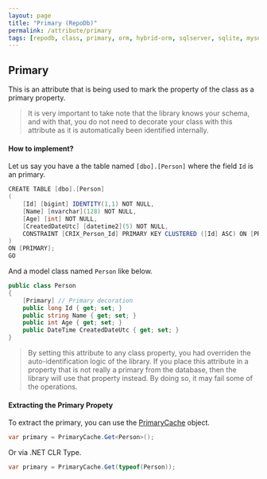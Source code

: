 ```yaml
---
layout: page
title: "Primary (RepoDb)"
permalink: /attribute/primary
tags: [repodb, class, primary, orm, hybrid-orm, sqlserver, sqlite, mysql, postgresql]
---
```


## Primary

This is an attribute that is being used to mark the property of the class as a primary property.

> It is very important to take note that the library knows your schema, and with that, you do not need to decorate your class with this attribute as it is automatically been identified internally.

#### How to implement?

Let us say you have a the table named `[dbo].[Person]` where the field `Id` is an primary.

```csharp
CREATE TABLE [dbo].[Person]
(
	[Id] [bigint] IDENTITY(1,1) NOT NULL,
	[Name] [nvarchar](128) NOT NULL,
	[Age] [int] NOT NULL,
	[CreatedDateUtc] [datetime2](5) NOT NULL,
	CONSTRAINT [CRIX_Person_Id] PRIMARY KEY CLUSTERED ([Id] ASC) ON [PRIMARY]
)
ON [PRIMARY];
GO
```

And a model class named `Person` like below.

```csharp
public class Person
{
	[Primary] // Primary decoration
	public long Id { get; set; }
	public string Name { get; set; }
	public int Age { get; set; }
	public DateTime CreatedDateUtc { get; set; }
}
```

> By setting this attribute to any class property, you had overriden the auto-identification logic of the library. If you place this attribute in a property that is not really a primary from the database, then the library will use that property instead. By doing so, it may fail some of the operations.

#### Extracting the Primary Propety

To extract the primary, you can use the [PrimaryCache](/cacher/primarycache) object.

```csharp
var primary = PrimaryCache.Get<Person>();
```

Or via .NET CLR Type.

```csharp
var primary = PrimaryCache.Get(typeof(Person));
```





